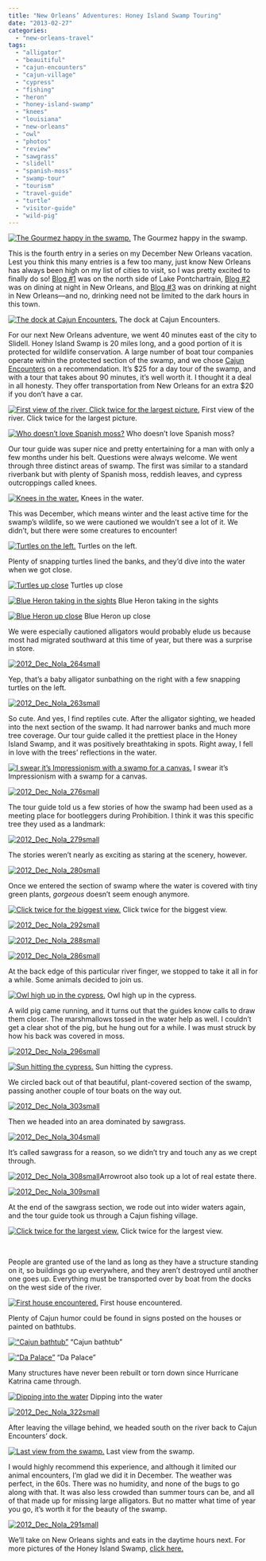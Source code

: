 ```yaml
---
title: "New Orleans’ Adventures: Honey Island Swamp Touring"
date: "2013-02-27"
categories:
  - "new-orleans-travel"
tags:
  - "alligator"
  - "beauitiful"
  - "cajun-encounters"
  - "cajun-village"
  - "cypress"
  - "fishing"
  - "heron"
  - "honey-island-swamp"
  - "knees"
  - "louisiana"
  - "new-orleans"
  - "owl"
  - "photos"
  - "review"
  - "sawgrass"
  - "slidell"
  - "spanish-moss"
  - "swamp-tour"
  - "tourism"
  - "travel-guide"
  - "turtle"
  - "visitor-guide"
  - "wild-pig"
---
```





<div class="caption">

[![The Gourmez happy in the swamp.](http://www.rebeccagomezfarrell.com/wp-content/uploads/2013/02/2012_Dec_Nola_283small.jpg)](http://www.rebeccagomezfarrell.com/2013/02/new-orleans-adventures-honey-island-swamp-touring/2012_dec_nola_283small/) The Gourmez happy in the swamp.</div>


This is the fourth entry in a series on my December New Orleans vacation. Lest you think this many entries is a few too many, just know New Orleans has always been high on my list of cities to visit, so I was pretty excited to finally do so! [Blog #1](http://www.rebeccagomezfarrell.com/2013/02/travelogue-abita-springs-and-covington-la/) was on the north side of Lake Pontchartrain, [Blog #2](http://www.rebeccagomezfarrell.com/2013/02/eats-and-night-sights-in-new-orleans/) was on dining at night in New Orleans, and [Blog #3](http://www.rebeccagomezfarrell.com/2013/02/cocktails-and-other-night-sights-in-new-orleans/) was on drinking at night in New Orleans—and no, drinking need not be limited to the dark hours in this town.




<div class="caption">

[![The dock at Cajun Encounters.](http://www.rebeccagomezfarrell.com/wp-content/uploads/2013/02/2012_Dec_Nola_243small.jpg)](http://www.rebeccagomezfarrell.com/2013/02/new-orleans-adventures-honey-island-swamp-touring/2012_dec_nola_243small/) The dock at Cajun Encounters.</div>


For our next New Orleans adventure, we went 40 minutes east of the city to Slidell. Honey Island Swamp is 20 miles long, and a good portion of it is protected for wildlife conservation. A large number of boat tour companies operate within the protected section of the swamp, and we chose [Cajun Encounters](http://www.cajunencounters.com/) on a recommendation. It’s $25 for a day tour of the swamp, and with a tour that takes about 90 minutes, it’s well worth it. I thought it a deal in all honesty. They offer transportation from New Orleans for an extra $20 if you don’t have a car.




<div class="caption">

[![First view of the river. Click twice for the largest picture.](http://www.rebeccagomezfarrell.com/wp-content/uploads/2013/02/2012_Dec_Nola_244small.jpg)](http://www.rebeccagomezfarrell.com/2013/02/new-orleans-adventures-honey-island-swamp-touring/2012_dec_nola_244small/) First view of the river. Click twice for the largest picture.</div>





<div class="caption">

[![Who doesn’t love Spanish moss?](http://www.rebeccagomezfarrell.com/wp-content/uploads/2013/02/2012_Dec_Nola_254small.jpg)](http://www.rebeccagomezfarrell.com/2013/02/new-orleans-adventures-honey-island-swamp-touring/2012_dec_nola_254small/) Who doesn’t love Spanish moss?</div>


Our tour guide was super nice and pretty entertaining for a man with only a few months under his belt. Questions were always welcome. We went through three distinct areas of swamp. The first was similar to a standard riverbank but with plenty of Spanish moss, reddish leaves, and cypress outcroppings called knees.




<div class="caption">

[![Knees in the water.](http://www.rebeccagomezfarrell.com/wp-content/uploads/2013/02/2012_Dec_Nola_251small.jpg)](http://www.rebeccagomezfarrell.com/2013/02/new-orleans-adventures-honey-island-swamp-touring/2012_dec_nola_251small/) Knees in the water.</div>


This was December, which means winter and the least active time for the swamp’s wildlife, so we were cautioned we wouldn’t see a lot of it. We didn’t, but there were some creatures to encounter!




<div class="caption">

[![Turtles on the left.](http://www.rebeccagomezfarrell.com/wp-content/uploads/2013/02/2012_Dec_Nola_252small.jpg)](http://www.rebeccagomezfarrell.com/2013/02/new-orleans-adventures-honey-island-swamp-touring/2012_dec_nola_252small/) Turtles on the left.</div>


Plenty of snapping turtles lined the banks, and they’d dive into the water when we got close.




<div class="caption">

[![Turtles up close](http://www.rebeccagomezfarrell.com/wp-content/uploads/2013/02/2012_Dec_Nola_253small.jpg)](http://www.rebeccagomezfarrell.com/2013/02/new-orleans-adventures-honey-island-swamp-touring/2012_dec_nola_253small/) Turtles up close</div>





<div class="caption">

[![Blue Heron taking in the sights](http://www.rebeccagomezfarrell.com/wp-content/uploads/2013/02/2012_Dec_Nola_259small.jpg)](http://www.rebeccagomezfarrell.com/2013/02/new-orleans-adventures-honey-island-swamp-touring/2012_dec_nola_259small/) Blue Heron taking in the sights</div>





<div class="caption">

[![Blue Heron up close](http://www.rebeccagomezfarrell.com/wp-content/uploads/2013/02/2012_Dec_Nola_260small.jpg)](http://www.rebeccagomezfarrell.com/2013/02/new-orleans-adventures-honey-island-swamp-touring/2012_dec_nola_260small/) Blue Heron up close</div>


We were especially cautioned alligators would probably elude us because most had migrated southward at this time of year, but there was a surprise in store.

[![2012_Dec_Nola_264small](http://www.rebeccagomezfarrell.com/wp-content/uploads/2013/02/2012_Dec_Nola_264small.jpg)](http://www.rebeccagomezfarrell.com/2013/02/new-orleans-adventures-honey-island-swamp-touring/2012_dec_nola_264small/)

Yep, that’s a baby alligator sunbathing on the right with a few snapping turtles on the left.

[![2012_Dec_Nola_263small](http://www.rebeccagomezfarrell.com/wp-content/uploads/2013/02/2012_Dec_Nola_263small.jpg)](http://www.rebeccagomezfarrell.com/2013/02/new-orleans-adventures-honey-island-swamp-touring/2012_dec_nola_263small/)

So cute. And yes, I find reptiles cute. After the alligator sighting, we headed into the next section of the swamp. It had narrower banks and much more tree coverage. Our tour guide called it the prettiest place in the Honey Island Swamp, and it was positively breathtaking in spots. Right away, I fell in love with the trees’ reflections in the water.




<div class="caption">

[![I swear it’s Impressionism with a swamp for a canvas.](http://www.rebeccagomezfarrell.com/wp-content/uploads/2013/02/2012_Dec_Nola_271small.jpg)](http://www.rebeccagomezfarrell.com/2013/02/new-orleans-adventures-honey-island-swamp-touring/2012_dec_nola_271small/) I swear it’s Impressionism with a swamp for a canvas.</div>


[![2012_Dec_Nola_276small](http://www.rebeccagomezfarrell.com/wp-content/uploads/2013/02/2012_Dec_Nola_276small.jpg)](http://www.rebeccagomezfarrell.com/2013/02/new-orleans-adventures-honey-island-swamp-touring/2012_dec_nola_276small/)

The tour guide told us a few stories of how the swamp had been used as a meeting place for bootleggers during Prohibition. I think it was this specific tree they used as a landmark:

[![2012_Dec_Nola_279small](http://www.rebeccagomezfarrell.com/wp-content/uploads/2013/02/2012_Dec_Nola_279small.jpg)](http://www.rebeccagomezfarrell.com/2013/02/new-orleans-adventures-honey-island-swamp-touring/2012_dec_nola_279small/)

The stories weren’t nearly as exciting as staring at the scenery, however.

[![2012_Dec_Nola_280small](http://www.rebeccagomezfarrell.com/wp-content/uploads/2013/02/2012_Dec_Nola_280small.jpg)](http://www.rebeccagomezfarrell.com/2013/02/new-orleans-adventures-honey-island-swamp-touring/2012_dec_nola_280small/)

Once we entered the section of swamp where the water is covered with tiny green plants, _gorgeous_ doesn’t seem enough anymore.




<div class="caption">

[![Click twice for the biggest view.](http://www.rebeccagomezfarrell.com/wp-content/uploads/2013/02/2012_Dec_Nola_289small-1024x315.jpg)](http://www.rebeccagomezfarrell.com/2013/02/new-orleans-adventures-honey-island-swamp-touring/2012_dec_nola_289small/) Click twice for the biggest view.</div>


[![2012_Dec_Nola_292small](http://www.rebeccagomezfarrell.com/wp-content/uploads/2013/02/2012_Dec_Nola_292small.jpg)](http://www.rebeccagomezfarrell.com/2013/02/new-orleans-adventures-honey-island-swamp-touring/2012_dec_nola_292small/)

[![2012_Dec_Nola_288small](http://www.rebeccagomezfarrell.com/wp-content/uploads/2013/02/2012_Dec_Nola_288small.jpg)](http://www.rebeccagomezfarrell.com/2013/02/new-orleans-adventures-honey-island-swamp-touring/2012_dec_nola_288small/)

[![2012_Dec_Nola_286small](http://www.rebeccagomezfarrell.com/wp-content/uploads/2013/02/2012_Dec_Nola_286small.jpg)](http://www.rebeccagomezfarrell.com/2013/02/new-orleans-adventures-honey-island-swamp-touring/2012_dec_nola_286small/)

At the back edge of this particular river finger, we stopped to take it all in for a while. Some animals decided to join us.




<div class="caption">

[![Owl high up in the cypress.](http://www.rebeccagomezfarrell.com/wp-content/uploads/2013/02/2012_Dec_Nola_294small.jpg)](http://www.rebeccagomezfarrell.com/2013/02/new-orleans-adventures-honey-island-swamp-touring/2012_dec_nola_294small/) Owl high up in the cypress.</div>


A wild pig came running, and it turns out that the guides know calls to draw them closer. The marshmallows tossed in the water help as well. I couldn’t get a clear shot of the pig, but he hung out for a while. I was must struck by how his back was covered in moss.

[![2012_Dec_Nola_296small](http://www.rebeccagomezfarrell.com/wp-content/uploads/2013/02/2012_Dec_Nola_296small.jpg)](http://www.rebeccagomezfarrell.com/2013/02/new-orleans-adventures-honey-island-swamp-touring/2012_dec_nola_296small/)




<div class="caption">

[![Sun hitting the cypress.](http://www.rebeccagomezfarrell.com/wp-content/uploads/2013/02/2012_Dec_Nola_298small.jpg)](http://www.rebeccagomezfarrell.com/2013/02/new-orleans-adventures-honey-island-swamp-touring/2012_dec_nola_298small/) Sun hitting the cypress.</div>


We circled back out of that beautiful, plant-covered section of the swamp, passing another couple of tour boats on the way out.

[![2012_Dec_Nola_303small](http://www.rebeccagomezfarrell.com/wp-content/uploads/2013/02/2012_Dec_Nola_303small.jpg)](http://www.rebeccagomezfarrell.com/2013/02/new-orleans-adventures-honey-island-swamp-touring/2012_dec_nola_303small/)

Then we headed into an area dominated by sawgrass.

[![2012_Dec_Nola_304small](http://www.rebeccagomezfarrell.com/wp-content/uploads/2013/02/2012_Dec_Nola_304small.jpg)](http://www.rebeccagomezfarrell.com/2013/02/new-orleans-adventures-honey-island-swamp-touring/2012_dec_nola_304small/)

It’s called sawgrass for a reason, so we didn’t try and touch any as we crept through.

[![2012_Dec_Nola_308small](http://www.rebeccagomezfarrell.com/wp-content/uploads/2013/02/2012_Dec_Nola_308small.jpg)](http://www.rebeccagomezfarrell.com/2013/02/new-orleans-adventures-honey-island-swamp-touring/2012_dec_nola_308small/)Arrowroot also took up a lot of real estate there.

[![2012_Dec_Nola_309small](http://www.rebeccagomezfarrell.com/wp-content/uploads/2013/02/2012_Dec_Nola_309small.jpg)](http://www.rebeccagomezfarrell.com/2013/02/new-orleans-adventures-honey-island-swamp-touring/2012_dec_nola_309small/)

At the end of the sawgrass section, we rode out into wider waters again, and the tour guide took us through a Cajun fishing village.




<div class="caption">

[![Click twice for the largest view.](http://www.rebeccagomezfarrell.com/wp-content/uploads/2013/02/2012_Dec_Nola_319small-1024x339.jpg)](http://www.rebeccagomezfarrell.com/2013/02/new-orleans-adventures-honey-island-swamp-touring/2012_dec_nola_319small/) Click twice for the largest view.</div>


 

People are granted use of the land as long as they have a structure standing on it, so buildings go up everywhere, and they aren’t destroyed until another one goes up. Everything must be transported over by boat from the docks on the west side of the river.




<div class="caption">

[![First house encountered.](http://www.rebeccagomezfarrell.com/wp-content/uploads/2013/02/2012_Dec_Nola_311small.jpg)](http://www.rebeccagomezfarrell.com/2013/02/new-orleans-adventures-honey-island-swamp-touring/2012_dec_nola_311small/) First house encountered.</div>


Plenty of Cajun humor could be found in signs posted on the houses or painted on bathtubs.




<div class="caption">

[![ “Cajun bathtub”](http://www.rebeccagomezfarrell.com/wp-content/uploads/2013/02/2012_Dec_Nola_315small.jpg)](http://www.rebeccagomezfarrell.com/2013/02/new-orleans-adventures-honey-island-swamp-touring/2012_dec_nola_315small/) “Cajun bathtub”</div>





<div class="caption">

[![“Da Palace”](http://www.rebeccagomezfarrell.com/wp-content/uploads/2013/02/2012_Dec_Nola_326small.jpg)](http://www.rebeccagomezfarrell.com/2013/02/new-orleans-adventures-honey-island-swamp-touring/2012_dec_nola_326small/) “Da Palace”</div>


Many structures have never been rebuilt or torn down since Hurricane Katrina came through.




<div class="caption">

[![Dipping into the water](http://www.rebeccagomezfarrell.com/wp-content/uploads/2013/02/2012_Dec_Nola_320small.jpg)](http://www.rebeccagomezfarrell.com/2013/02/new-orleans-adventures-honey-island-swamp-touring/2012_dec_nola_320small/) Dipping into the water</div>


[![2012_Dec_Nola_322small](http://www.rebeccagomezfarrell.com/wp-content/uploads/2013/02/2012_Dec_Nola_322small.jpg)](http://www.rebeccagomezfarrell.com/2013/02/new-orleans-adventures-honey-island-swamp-touring/2012_dec_nola_322small/)

After leaving the village behind, we headed south on the river back to Cajun Encounters’ dock.




<div class="caption">

[![ Last view from the swamp.](http://www.rebeccagomezfarrell.com/wp-content/uploads/2013/02/2012_Dec_Nola_330small.jpg)](http://www.rebeccagomezfarrell.com/2013/02/new-orleans-adventures-honey-island-swamp-touring/2012_dec_nola_330small/) Last view from the swamp.</div>


I would highly recommend this experience, and although it limited our animal encounters, I’m glad we did it in December. The weather was perfect, in the 60s. There was no humidity, and none of the bugs to go along with that. It was also less crowded than summer tours can be, and all of that made up for missing large alligators. But no matter what time of year you go, it’s worth it for the beauty of the swamp.

[![2012_Dec_Nola_291small](http://www.rebeccagomezfarrell.com/wp-content/uploads/2013/02/2012_Dec_Nola_291small.jpg)](http://www.rebeccagomezfarrell.com/2013/02/new-orleans-adventures-honey-island-swamp-touring/2012_dec_nola_291small/)

We’ll take on New Orleans sights and eats in the daytime hours next. For more pictures of the Honey Island Swamp, [click here.](https://www.facebook.com/media/set/?set=a.10151175996239607.451837.567409606&type=1&l=59206861db)
